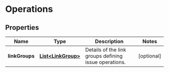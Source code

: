 # Operations

## Properties
Name | Type | Description | Notes
------------ | ------------- | ------------- | -------------
**linkGroups** | [**List&lt;LinkGroup&gt;**](LinkGroup.md) | Details of the link groups defining issue operations. |  [optional]
